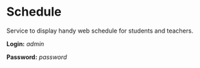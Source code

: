 # Schedule
Service to display handy web schedule for students and teachers.

__Login:__ _admin_

__Password:__ _password_